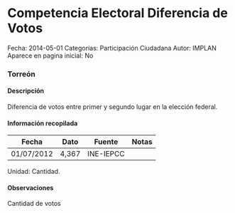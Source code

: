 Competencia Electoral Diferencia de Votos
=====

Fecha: 2014-05-01
Categorías: Participación Ciudadana
Autor: IMPLAN
Aparece en pagina inicial: No

### Torreón

#### Descripción

Diferencia de votos entre primer y segundo lugar en la elección federal.

<!-- break -->

#### Información recopilada

<table class="table table-hover table-bordered matriz">
  <thead>
    <tr><th>Fecha</th><th>Dato</th><th>Fuente</th><th>Notas</th></tr>
  </thead>
  <tbody>
    <tr><td class="centrado">01/07/2012</td><td class="derecha">4,367</td><td>INE-IEPCC</td><td></td></tr>
  </tbody>
</table>

Unidad: Cantidad.

#### Observaciones

Cantidad de votos
